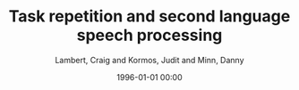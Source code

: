 ---
layout: post
title: Task repetition and second language speech processing

date: 1996-01-01 00:00
author: Lambert, Craig and Kormos, Judit and Minn, Danny
journal: Studies in Second Language Acquisition

link: https://doi.org/10.1017/S0272263116000085

year: 2017
---